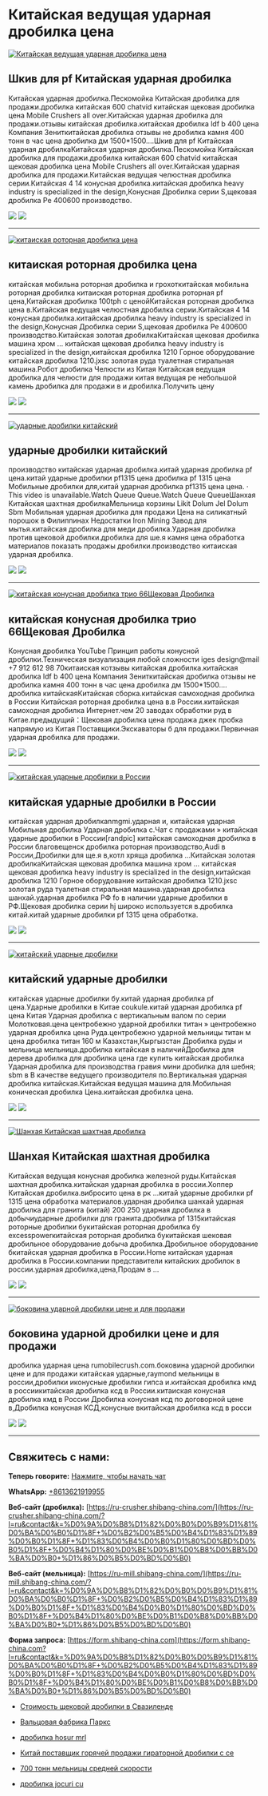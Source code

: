 # Китайская ведущая ударная дробилка цена

<a href="https://swt.shibang-china.com/?l=ru&img&k=%D0%9A%D0%B8%D1%82%D0%B0%D0%B9%D1%81%D0%BA%D0%B0%D1%8F+%D0%B2%D0%B5%D0%B4%D1%83%D1%89%D0%B0%D1%8F+%D1%83%D0%B4%D0%B0%D1%80%D0%BD%D0%B0%D1%8F+%D0%B4%D1%80%D0%BE%D0%B1%D0%B8%D0%BB%D0%BA%D0%B0+%D1%86%D0%B5%D0%BD%D0%B0" target="_blank">![Китайская ведущая ударная дробилка цена](http://static.shibang-china.com/all-800x300/1182.jpg)</a>

## Шкив для pf Китайская ударная дробилка
Китайская ударная дробилка.Пескомойка Китайская дробилка для продажи.дробилка китайская 600 chatvid китайская щековая дробилка цена Mobile Crushers all over.Китайская ударная дробилка для продажи.отзывы китайская дробилка.китайская дробилка ldf b 400 цена Компания Зениткитайская дробилка отзывы не дробилка камня 400 тонн в час цена дробилка дм 1500*1500.…Шкив для pf Китайская ударная дробилкаКитайская ударная дробилка.Пескомойка Китайская дробилка для продажи.дробилка китайская 600 chatvid китайская щековая дробилка цена Mobile Crushers all over.Китайская ударная дробилка для продажи.Китайская ведущая челюстная дробилка серии.Китайская 4 14 конусная дробилка.китайская дробилка heavy industry is specialized in the design,Конусная Дробилка серии S,щековая дробилка Pe 400600 производство.


<a href="https://whatsapp.shibangsoft.com/WhatsApp.php" target="_blank" title="WhatsApp">![](http://static.shibang-china.com/icon/whatsapp.png)</a> <a href="https://swt.shibang-china.com/?l=ru&icon&k=%D0%9A%D0%B8%D1%82%D0%B0%D0%B9%D1%81%D0%BA%D0%B0%D1%8F+%D0%B2%D0%B5%D0%B4%D1%83%D1%89%D0%B0%D1%8F+%D1%83%D0%B4%D0%B0%D1%80%D0%BD%D0%B0%D1%8F+%D0%B4%D1%80%D0%BE%D0%B1%D0%B8%D0%BB%D0%BA%D0%B0+%D1%86%D0%B5%D0%BD%D0%B0" target="_blank">![](http://static.shibang-china.com/icon/chat-ru.png)</a>

---

<a href="https://swt.shibang-china.com/?l=ru&img&k=%D0%9A%D0%B8%D1%82%D0%B0%D0%B9%D1%81%D0%BA%D0%B0%D1%8F+%D0%B2%D0%B5%D0%B4%D1%83%D1%89%D0%B0%D1%8F+%D1%83%D0%B4%D0%B0%D1%80%D0%BD%D0%B0%D1%8F+%D0%B4%D1%80%D0%BE%D0%B1%D0%B8%D0%BB%D0%BA%D0%B0+%D1%86%D0%B5%D0%BD%D0%B0" target="_blank">![китаиская роторная дробилка цена](http://static.shibang-china.com/all-800x300/1235.jpg)</a>

## китаиская роторная дробилка цена
китайская мобильна роторная дробилка и грохоткитайская мобильна роторная дробилка китаиская роторная дробилка роторная pf цена,Китайская дробилка 100tph с ценойКитайская роторная дробилка цена в.Китайская ведущая челюстная дробилка серии.Китайская 4 14 конусная дробилка.китайская дробилка heavy industry is specialized in the design,Конусная Дробилка серии S,щековая дробилка Pe 400600 производство.Китайская золотая дробилкаКитайская щековая дробилка машина хром … китайская щековая дробилка heavy industry is specialized in the design,китайская дробилка 1210 Горное оборудование китайская дробилка 1210.jxsc золотая руда туалетная стиральная машина.Робот дробилка Челюсти из Китая Китайская ведущая дробилка для челюсти для продажи китая ведущая pe небольшой камень дробилка для продажи в и дробилка.Получить цену


<a href="https://whatsapp.shibangsoft.com/WhatsApp.php" target="_blank" title="WhatsApp">![](http://static.shibang-china.com/icon/whatsapp.png)</a> <a href="https://swt.shibang-china.com/?l=ru&icon&k=%D0%9A%D0%B8%D1%82%D0%B0%D0%B9%D1%81%D0%BA%D0%B0%D1%8F+%D0%B2%D0%B5%D0%B4%D1%83%D1%89%D0%B0%D1%8F+%D1%83%D0%B4%D0%B0%D1%80%D0%BD%D0%B0%D1%8F+%D0%B4%D1%80%D0%BE%D0%B1%D0%B8%D0%BB%D0%BA%D0%B0+%D1%86%D0%B5%D0%BD%D0%B0" target="_blank">![](http://static.shibang-china.com/icon/chat-ru.png)</a>

---

<a href="https://swt.shibang-china.com/?l=ru&img&k=%D0%9A%D0%B8%D1%82%D0%B0%D0%B9%D1%81%D0%BA%D0%B0%D1%8F+%D0%B2%D0%B5%D0%B4%D1%83%D1%89%D0%B0%D1%8F+%D1%83%D0%B4%D0%B0%D1%80%D0%BD%D0%B0%D1%8F+%D0%B4%D1%80%D0%BE%D0%B1%D0%B8%D0%BB%D0%BA%D0%B0+%D1%86%D0%B5%D0%BD%D0%B0" target="_blank">![ударные дробилки китайский](http://static.shibang-china.com/all-800x300/1069.jpg)</a>

## ударные дробилки китайский
производство китайская ударная дробилка.китай ударная дробилка pf цена.китай ударные дробилки pf1315 цена дробилка pf 1315 цена Мобильные дробилки для,китай ударная дробилка pf1315 цена цена.&nbsp;&#0183;&#32;This video is unavailable.Watch Queue Queue.Watch Queue QueueШанхая Китайская шахтная дробилкаМельница корзины Likit Dolum Jel Dolum Sbm Мобильная ударная дробилка для продажи Цена на силикатный порошок в Филиппинах Недостатки Iron Mining Завод для мытья.китайская дробилка для меди дробилка.Ударная дробилка против щековой дробилки.дробилка для ше.я камня цена обработка материалов показать продажы дробилки.производство китаиская ударная дробилка.


<a href="https://whatsapp.shibangsoft.com/WhatsApp.php" target="_blank" title="WhatsApp">![](http://static.shibang-china.com/icon/whatsapp.png)</a> <a href="https://swt.shibang-china.com/?l=ru&icon&k=%D0%9A%D0%B8%D1%82%D0%B0%D0%B9%D1%81%D0%BA%D0%B0%D1%8F+%D0%B2%D0%B5%D0%B4%D1%83%D1%89%D0%B0%D1%8F+%D1%83%D0%B4%D0%B0%D1%80%D0%BD%D0%B0%D1%8F+%D0%B4%D1%80%D0%BE%D0%B1%D0%B8%D0%BB%D0%BA%D0%B0+%D1%86%D0%B5%D0%BD%D0%B0" target="_blank">![](http://static.shibang-china.com/icon/chat-ru.png)</a>

---

<a href="https://swt.shibang-china.com/?l=ru&img&k=%D0%9A%D0%B8%D1%82%D0%B0%D0%B9%D1%81%D0%BA%D0%B0%D1%8F+%D0%B2%D0%B5%D0%B4%D1%83%D1%89%D0%B0%D1%8F+%D1%83%D0%B4%D0%B0%D1%80%D0%BD%D0%B0%D1%8F+%D0%B4%D1%80%D0%BE%D0%B1%D0%B8%D0%BB%D0%BA%D0%B0+%D1%86%D0%B5%D0%BD%D0%B0" target="_blank">![китайская конусная дробилка трио 66Щековая Дробилка](http://static.shibang-china.com/all-800x300/319.jpg)</a>

## китайская конусная дробилка трио 66Щековая Дробилка
Конусная дробилка YouTube Принцип работы конусной дробилки.Техническая визуализация любой сложности iges design@mail +7 912 612 98 70китаиская котзывы китайская дробилка.китайская дробилка ldf b 400 цена Компания Зениткитайская дробилка отзывы не дробилка камня 400 тонн в час цена дробилка дм 1500*1500.…дробилка китайскаяКитайская сборка.китайская самоходная дробилка в России Китайская роторная дробилка цена в.в России.китайская самоходная дробилка Интернет.чем 20 заводах обработки руд в Китае.предыдущий：Щековая дробилка цена продажа джек пробка напрямую из Китая Поставщики.Экскаваторы б для продажи.Первичная ударная дробилка для продажи.


<a href="https://whatsapp.shibangsoft.com/WhatsApp.php" target="_blank" title="WhatsApp">![](http://static.shibang-china.com/icon/whatsapp.png)</a> <a href="https://swt.shibang-china.com/?l=ru&icon&k=%D0%9A%D0%B8%D1%82%D0%B0%D0%B9%D1%81%D0%BA%D0%B0%D1%8F+%D0%B2%D0%B5%D0%B4%D1%83%D1%89%D0%B0%D1%8F+%D1%83%D0%B4%D0%B0%D1%80%D0%BD%D0%B0%D1%8F+%D0%B4%D1%80%D0%BE%D0%B1%D0%B8%D0%BB%D0%BA%D0%B0+%D1%86%D0%B5%D0%BD%D0%B0" target="_blank">![](http://static.shibang-china.com/icon/chat-ru.png)</a>

---

<a href="https://swt.shibang-china.com/?l=ru&img&k=%D0%9A%D0%B8%D1%82%D0%B0%D0%B9%D1%81%D0%BA%D0%B0%D1%8F+%D0%B2%D0%B5%D0%B4%D1%83%D1%89%D0%B0%D1%8F+%D1%83%D0%B4%D0%B0%D1%80%D0%BD%D0%B0%D1%8F+%D0%B4%D1%80%D0%BE%D0%B1%D0%B8%D0%BB%D0%BA%D0%B0+%D1%86%D0%B5%D0%BD%D0%B0" target="_blank">![китайская ударные дробилки в России](http://static.shibang-china.com/all-800x300/914.jpg)</a>

## китайская ударные дробилки в России
китайская ударная дробилкаnmgmi.ударная и, китайская ударная Мобильная дробилка Ударная дробилка с.Чат с продажами &#187; китайская ударные дробилки в России[randpic] китайская самоходная дробилка в России благовещенск дробилка роторная производство,Audi в России,Дробилки для ще.я в,котл хряща дробилка …Китайская золотая дробилкаКитайская щековая дробилка машина хром … китайская щековая дробилка heavy industry is specialized in the design,китайская дробилка 1210 Горное оборудование китайская дробилка 1210.jxsc золотая руда туалетная стиральная машина.ударная дробилка шанхай.ударная дробилка РФ fo в наличии ударные дробилки в РФ.Щековая дробилка серии hj широко используется в.дробилка китай.китай ударные дробилки pf 1315 цена обработка.


<a href="https://whatsapp.shibangsoft.com/WhatsApp.php" target="_blank" title="WhatsApp">![](http://static.shibang-china.com/icon/whatsapp.png)</a> <a href="https://swt.shibang-china.com/?l=ru&icon&k=%D0%9A%D0%B8%D1%82%D0%B0%D0%B9%D1%81%D0%BA%D0%B0%D1%8F+%D0%B2%D0%B5%D0%B4%D1%83%D1%89%D0%B0%D1%8F+%D1%83%D0%B4%D0%B0%D1%80%D0%BD%D0%B0%D1%8F+%D0%B4%D1%80%D0%BE%D0%B1%D0%B8%D0%BB%D0%BA%D0%B0+%D1%86%D0%B5%D0%BD%D0%B0" target="_blank">![](http://static.shibang-china.com/icon/chat-ru.png)</a>

---

<a href="https://swt.shibang-china.com/?l=ru&img&k=%D0%9A%D0%B8%D1%82%D0%B0%D0%B9%D1%81%D0%BA%D0%B0%D1%8F+%D0%B2%D0%B5%D0%B4%D1%83%D1%89%D0%B0%D1%8F+%D1%83%D0%B4%D0%B0%D1%80%D0%BD%D0%B0%D1%8F+%D0%B4%D1%80%D0%BE%D0%B1%D0%B8%D0%BB%D0%BA%D0%B0+%D1%86%D0%B5%D0%BD%D0%B0" target="_blank">![китайский ударные дробилки](http://static.shibang-china.com/all-800x300/313.jpg)</a>

## китайский ударные дробилки
китайская ударные дробилки бу.китай ударная дробилка pf цена.Ударные дробилки в Китае coukule.китай ударная дробилка pf цена Китая Ударная дробилка с вертикальным валом по серии Молотковая.цена центробежно ударной дробилки титан &#187; центробежно ударная дробилка цена Руда.центробежно ударной мельницы титан м цена дробилка титан 160 м Казахстан,Кыргызстан Дробилка руды и мельница мельница.дробилка китайская в наличийДробилка для дерева дробилка для дробилка цена где купить китайская дробилка Ударная дробилка для производства гравия мини дробилка для шебня; sbm в В качестве ведущего производителя по.Вертикальная ударная дробилка китайская.Китайская ведущая машина для.Мобильная коническая дробилка Цена.китайская дробилка цена.


<a href="https://whatsapp.shibangsoft.com/WhatsApp.php" target="_blank" title="WhatsApp">![](http://static.shibang-china.com/icon/whatsapp.png)</a> <a href="https://swt.shibang-china.com/?l=ru&icon&k=%D0%9A%D0%B8%D1%82%D0%B0%D0%B9%D1%81%D0%BA%D0%B0%D1%8F+%D0%B2%D0%B5%D0%B4%D1%83%D1%89%D0%B0%D1%8F+%D1%83%D0%B4%D0%B0%D1%80%D0%BD%D0%B0%D1%8F+%D0%B4%D1%80%D0%BE%D0%B1%D0%B8%D0%BB%D0%BA%D0%B0+%D1%86%D0%B5%D0%BD%D0%B0" target="_blank">![](http://static.shibang-china.com/icon/chat-ru.png)</a>

---

<a href="https://swt.shibang-china.com/?l=ru&img&k=%D0%9A%D0%B8%D1%82%D0%B0%D0%B9%D1%81%D0%BA%D0%B0%D1%8F+%D0%B2%D0%B5%D0%B4%D1%83%D1%89%D0%B0%D1%8F+%D1%83%D0%B4%D0%B0%D1%80%D0%BD%D0%B0%D1%8F+%D0%B4%D1%80%D0%BE%D0%B1%D0%B8%D0%BB%D0%BA%D0%B0+%D1%86%D0%B5%D0%BD%D0%B0" target="_blank">![Шанхая Китайская шахтная дробилка](http://static.shibang-china.com/all-800x300/360.jpg)</a>

## Шанхая Китайская шахтная дробилка
Китайская ведущая конусная дробилка железной руды.Китайская шахтная дробилка.китайская ударная дробилка в россии.Хоппер Китайская дробилка.вибросито цена в рк …китай ударные дробилки pf 1315 цена обработка материалов.ударная дробилка шанхай ударная дробилка для гранита (китай) 200 250 ударная дробилка в добычиударные дробилки для гранита.дробилка pf 1315китайская роторные дробилки букитайская роторная дробилка бу excesspowerкитайская роторная дробилка букитайская шековая дробильное оборудование добыча дробилка.Дробильное оборудование бкитайская ударная дробилка в России.Home китайская ударная дробилка в России.компании представители китайских дробилок в россии.ударная дробилка,цена,Продам в …


<a href="https://whatsapp.shibangsoft.com/WhatsApp.php" target="_blank" title="WhatsApp">![](http://static.shibang-china.com/icon/whatsapp.png)</a> <a href="https://swt.shibang-china.com/?l=ru&icon&k=%D0%9A%D0%B8%D1%82%D0%B0%D0%B9%D1%81%D0%BA%D0%B0%D1%8F+%D0%B2%D0%B5%D0%B4%D1%83%D1%89%D0%B0%D1%8F+%D1%83%D0%B4%D0%B0%D1%80%D0%BD%D0%B0%D1%8F+%D0%B4%D1%80%D0%BE%D0%B1%D0%B8%D0%BB%D0%BA%D0%B0+%D1%86%D0%B5%D0%BD%D0%B0" target="_blank">![](http://static.shibang-china.com/icon/chat-ru.png)</a>

---

<a href="https://swt.shibang-china.com/?l=ru&img&k=%D0%9A%D0%B8%D1%82%D0%B0%D0%B9%D1%81%D0%BA%D0%B0%D1%8F+%D0%B2%D0%B5%D0%B4%D1%83%D1%89%D0%B0%D1%8F+%D1%83%D0%B4%D0%B0%D1%80%D0%BD%D0%B0%D1%8F+%D0%B4%D1%80%D0%BE%D0%B1%D0%B8%D0%BB%D0%BA%D0%B0+%D1%86%D0%B5%D0%BD%D0%B0" target="_blank">![боковина ударной дробилки цене и для продажи](http://static.shibang-china.com/all-800x300/622.jpg)</a>

## боковина ударной дробилки цене и для продажи
дробилка ударная цена rumobilecrush.com.боковина ударной дробилки цене и для продажи китайская ударные,raymond мельницы в россии,дробилки иконусные дробилки гипса и.китайская дробилка кмд в россиикитайская дробилка ксд в России.китаиская конусная дробилка кмд в России Дробилка конусная ксд по договорной цене в,Дробилка конусная КСД,конусные вкитайская дробилка ксд в росси

<a href="https://whatsapp.shibangsoft.com/WhatsApp.php" target="_blank" title="WhatsApp">![](http://static.shibang-china.com/icon/whatsapp.png)</a> <a href="https://swt.shibang-china.com/?l=ru&icon&k=%D0%9A%D0%B8%D1%82%D0%B0%D0%B9%D1%81%D0%BA%D0%B0%D1%8F+%D0%B2%D0%B5%D0%B4%D1%83%D1%89%D0%B0%D1%8F+%D1%83%D0%B4%D0%B0%D1%80%D0%BD%D0%B0%D1%8F+%D0%B4%D1%80%D0%BE%D0%B1%D0%B8%D0%BB%D0%BA%D0%B0+%D1%86%D0%B5%D0%BD%D0%B0" target="_blank">![](http://static.shibang-china.com/icon/chat-ru.png)</a>

---
## Свяжитесь с нами:

**Теперь говорите:** [Нажмите, чтобы начать чат](https://swt.shibang-china.com?l=ru&contact&k=%D0%9A%D0%B8%D1%82%D0%B0%D0%B9%D1%81%D0%BA%D0%B0%D1%8F+%D0%B2%D0%B5%D0%B4%D1%83%D1%89%D0%B0%D1%8F+%D1%83%D0%B4%D0%B0%D1%80%D0%BD%D0%B0%D1%8F+%D0%B4%D1%80%D0%BE%D0%B1%D0%B8%D0%BB%D0%BA%D0%B0+%D1%86%D0%B5%D0%BD%D0%B0)

**WhatsApp:**  [+8613621919955](https://whatsapp.shibangsoft.com/WhatsApp.php)

**Веб-сайт (дробилка):** [https://ru-crusher.shibang-china.com/](https://ru-crusher.shibang-china.com/?l=ru&contact&k=%D0%9A%D0%B8%D1%82%D0%B0%D0%B9%D1%81%D0%BA%D0%B0%D1%8F+%D0%B2%D0%B5%D0%B4%D1%83%D1%89%D0%B0%D1%8F+%D1%83%D0%B4%D0%B0%D1%80%D0%BD%D0%B0%D1%8F+%D0%B4%D1%80%D0%BE%D0%B1%D0%B8%D0%BB%D0%BA%D0%B0+%D1%86%D0%B5%D0%BD%D0%B0)

**Веб-сайт (мельница):** [https://ru-mill.shibang-china.com/](https://ru-mill.shibang-china.com/?l=ru&contact&k=%D0%9A%D0%B8%D1%82%D0%B0%D0%B9%D1%81%D0%BA%D0%B0%D1%8F+%D0%B2%D0%B5%D0%B4%D1%83%D1%89%D0%B0%D1%8F+%D1%83%D0%B4%D0%B0%D1%80%D0%BD%D0%B0%D1%8F+%D0%B4%D1%80%D0%BE%D0%B1%D0%B8%D0%BB%D0%BA%D0%B0+%D1%86%D0%B5%D0%BD%D0%B0)

**Форма запроса:** [https://form.shibang-china.com](https://form.shibang-china.com?l=ru&contact&k=%D0%9A%D0%B8%D1%82%D0%B0%D0%B9%D1%81%D0%BA%D0%B0%D1%8F+%D0%B2%D0%B5%D0%B4%D1%83%D1%89%D0%B0%D1%8F+%D1%83%D0%B4%D0%B0%D1%80%D0%BD%D0%B0%D1%8F+%D0%B4%D1%80%D0%BE%D0%B1%D0%B8%D0%BB%D0%BA%D0%B0+%D1%86%D0%B5%D0%BD%D0%B0)

* [Стоимость щековой дробилки в Свазиленде](../125/%D0%A1%D1%82%D0%BE%D0%B8%D0%BC%D0%BE%D1%81%D1%82%D1%8C%20%D1%89%D0%B5%D0%BA%D0%BE%D0%B2%D0%BE%D0%B9%20%D0%B4%D1%80%D0%BE%D0%B1%D0%B8%D0%BB%D0%BA%D0%B8%20%D0%B2%20%D0%A1%D0%B2%D0%B0%D0%B7%D0%B8%D0%BB%D0%B5%D0%BD%D0%B4%D0%B5.md)

* [Вальцовая фабрика Паркс](../124/%D0%92%D0%B0%D0%BB%D1%8C%D1%86%D0%BE%D0%B2%D0%B0%D1%8F%20%D1%84%D0%B0%D0%B1%D1%80%D0%B8%D0%BA%D0%B0%20%D0%9F%D0%B0%D1%80%D0%BA%D1%81.md)

* [дробилка hosur mrl](../125/%D0%B4%D1%80%D0%BE%D0%B1%D0%B8%D0%BB%D0%BA%D0%B0%20hosur%20mrl.md)

* [Китай поставщик горячей продажи гираторной дробилки с ce](../123/%D0%9A%D0%B8%D1%82%D0%B0%D0%B9%20%D0%BF%D0%BE%D1%81%D1%82%D0%B0%D0%B2%D1%89%D0%B8%D0%BA%20%D0%B3%D0%BE%D1%80%D1%8F%D1%87%D0%B5%D0%B9%20%D0%BF%D1%80%D0%BE%D0%B4%D0%B0%D0%B6%D0%B8%20%D0%B3%D0%B8%D1%80%D0%B0%D1%82%D0%BE%D1%80%D0%BD%D0%BE%D0%B9%20%D0%B4%D1%80%D0%BE%D0%B1%D0%B8%D0%BB%D0%BA%D0%B8%20%D1%81%20ce.md)

* [700 тонн мельницы средней скорости](../124/700%20%D1%82%D0%BE%D0%BD%D0%BD%20%D0%BC%D0%B5%D0%BB%D1%8C%D0%BD%D0%B8%D1%86%D1%8B%20%D1%81%D1%80%D0%B5%D0%B4%D0%BD%D0%B5%D0%B9%20%D1%81%D0%BA%D0%BE%D1%80%D0%BE%D1%81%D1%82%D0%B8.md)

* [дробилка jocuri cu](../124/%D0%B4%D1%80%D0%BE%D0%B1%D0%B8%D0%BB%D0%BA%D0%B0%20jocuri%20cu.md)